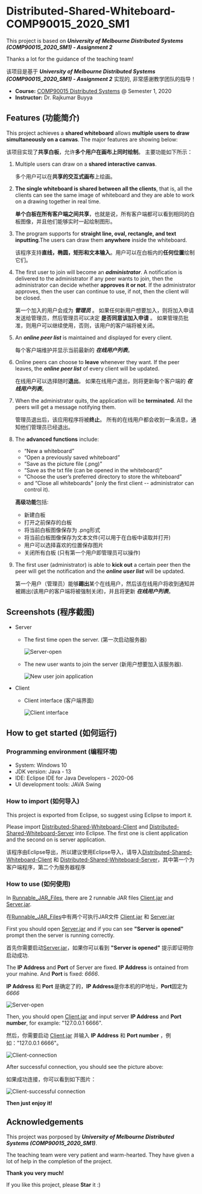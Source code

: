 # Distributed-Shared-Whiteboard-COMP90015_2020_SM1

This project is based on **_University of Melbourne Distributed Systems (COMP90015_2020_SM1) - Assignment 2_** 

Thanks a lot for the guidance of the teaching team!

该项目是基于 **_University of Melbourne Distributed Systems (COMP90015_2020_SM1) - Assignment 2_** 实现的, 非常感谢教学团队的指导！
* **Course:** [COMP90015 Distributed Systems](https://handbook.unimelb.edu.au/subjects/comp90015) @ Semester 1, 2020
* **Instructor:** Dr. Rajkumar Buyya

## Features (功能简介)

This project achieves a **shared whiteboard** allows **multiple users to draw simultaneously on a canvas**. The major features are showing below:

该项目实现了**共享白板**，允许**多个用户在画布上同时绘制**。 主要功能如下所示：

1. Multiple users can draw on a **shared interactive canvas**.
   
   多个用户可以在**共享的交互式画布**上绘画。

2. **The single whiteboard is shared between all the clients**, that is, all the clients can see the same image of whiteboard and they are able to work on a drawing together in real time.
   
   **单个白板在所有客户端之间共享**，也就是说，所有客户端都可以看到相同的白板图像，并且他们能够实时一起绘制图形。

3. The program supports for **straight line, oval, rectangle, and text inputting**.The users can draw them **anywhere** inside the whiteboard.
   
   该程序支持**直线，椭圆，矩形和文本输入**。用户可以在白板内的**任何位置**绘制它们。

4. The first user to join will become an **_administrator_**. A notification is delivered to the administrator if any peer wants to join, then the administrator can decide whether **approves it or not**. If the administrator approves, then the user can continue to use, if not, then the client will be closed.
  
   第一个加入的用户会成为 **_管理员_** 。 如果任何新用户想要加入，则将加入申请发送给管理员，然后管理员可以决定 **是否同意该加入申请** 。 如果管理员批准，则用户可以继续使用，否则，该用户的客户端将被关闭。

5. An **_online peer list_** is maintained and displayed for every client.
   
   每个客户端维护并显示当前最新的 **_在线用户列表_**。

6. Online peers can choose to **leave** whenever they want. If the peer leaves, the **_online peer list_** of every client will be updated.
   
   在线用户可以选择随时**退出**。 如果在线用户退出，则将更新每个客户端的 **_在线用户列表_**。

7. When the administrator quits, the application will be **terminated**. All the peers will get a message notifying them.
   
   管理员退出后，该应用程序将被**终止**。 所有的在线用户都会收到一条消息，通知他们管理员已经退出。

8. The **advanced functions** include:
   - “New a whiteboard”
   - “Open a previously saved whiteboard”
   - “Save as the picture file (.png)”
   - “Save as the txt file (can be opened in the whiteboard)”
   - “Choose the user’s preferred directory to store the whiteboard” 
   - and “Close all whiteboards” (only the first client -- administrator can control it).

    **高级功能**包括:
    - 新建白板
    - 打开之前保存的白板
    - 将当前白板图像保存为 .png形式
    - 将当前白板图像保存为文本文件(可以用于在白板中读取并打开)
    - 用户可以选择喜欢的位置保存图片
    - 关闭所有白板 (只有第一个用户即管理员可以操作)

9.  The first user (administrator) is able to **kick out** a certain peer then the peer will get the notification and the **_online user list_** will be updated.

    第一个用户（管理员）能够**踢出**某个在线用户，然后该在线用户将收到通知并被踢出(该用户的客户端将被强制关闭)，并且将更新 **_在线用户列表_**。

## Screenshots (程序截图)

- Server
  
  - The first time open the server. (第一次启动服务器)
  
    ![Server-open](README_IMG/Server-Open.PNG)

  - The new user wants to join the server (新用户想要加入该服务器).
  
    ![New user join application](README_IMG/Server-Join.PNG)

- Client
  
  - Client interface (客户端界面)
    
    ![Client interface](README_IMG/Client-Interface.PNG)

## How to get started (如何运行)

### Programming environment (编程环境)

- System: Windows 10
- JDK version: Java - 13
- IDE: Eclipse IDE for Java Developers - 2020-06
- UI development tools: JAVA Swing

### How to import (如何导入)

This project is exported from Eclipse, so suggest using Eclipse to import it.

Please import [Distributed-Shared-Whiteboard-Client](Distributed-Shared-Whiteboard-Client) and [Distributed-Shared-Whiteboard-Server](Distributed-Shared-Whiteboard-Server) into Eclipse. The first one is client application and the second on is server application.

该程序由Eclipse导出，所以建议使用Eclipse导入，请导入[Distributed-Shared-Whiteboard-Client](Distributed-Shared-Whiteboard-Client) 和 [Distributed-Shared-Whiteboard-Server](Distributed-Shared-Whiteboard-Server)，其中第一个为客户端程序，第二个为服务器程序

### How to use (如何使用)

In [Runnable_JAR_Files](Runnable_JAR_Files), there are 2 runnable JAR files [Client.jar](Runnable_JAR_Files/Client.jar) and [Server.jar](Runnable_JAR_Files/Server.jar).

在[Runnable_JAR_Files](Runnable_JAR_Files)中有两个可执行JAR文件 [Client.jar](Runnable_JAR_Files/Client.jar) 和 [Server.jar](Runnable_JAR_Files/Server.jar)

First you should open [Server.jar](Runnable_JAR_Files/Server.jar) and if you can see **"Server is opened"** prompt then the server is running correctly.

首先你需要启动[Server.jar](Runnable_JAR_Files/Server.jar)，如果你可以看到 **"Server is opened"** 提示即证明你启动成功.

The **IP Address** and **Port** of Server are fixed. **IP Address** is ontained from your mahine. And **Port** is fixed: _6666_.

**IP Address** 和 **Port** 是确定了的，**IP Address**是你本机的IP地址，**Port**固定为 _6666_

![Server-open](README_IMG/Server-Open.PNG)

Then, you should open [Client.jar](Runnable_JAR_Files/Client.jar) and input server **IP Address** and **Port number**, for example: "127.0.0.1 6666".

然后，你需要启动 [Client.jar](Runnable_JAR_Files/Client.jar) 并输入 **IP Address** 和 **Port number** ，例如："127.0.0.1 6666"。

![Client-connection](README_IMG/Client-Connection.PNG)

After successful connection, you should see the picture above:

如果成功连接，你可以看到如下图片：

![Client-successful connection](README_IMG/Client-APP.PNG)

**Then just enjoy it!**

## Acknowledgements

This project was porposed by **_University of Melbourne Distributed Systems (COMP90015_2020_SM1)_**. 

The teaching team were very patient and warm-hearted. They have given a lot of help in the completion of the project. 

**Thank you very much!** 


If you like this project, please **Star** it :)